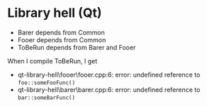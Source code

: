 Library hell (Qt)
===============


* Barer depends from Common
* Fooer depends from Common
* ToBeRun depends from Barer and Fooer

When I compile ToBeRun, I get

* qt-library-hell\fooer\fooer.cpp:6: error: undefined reference to `foo::someFooFunc()`
* qt-library-hell\barer\barer.cpp:6: error: undefined reference to `bar::someBarFunc()`
